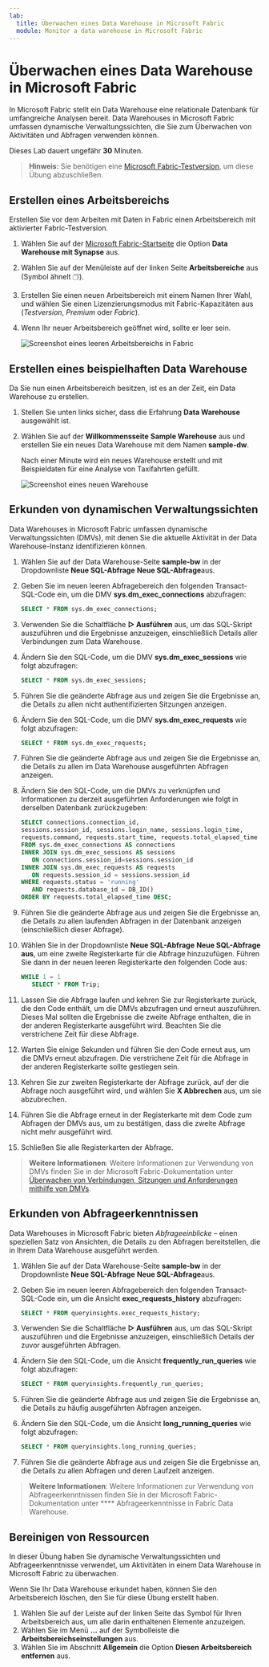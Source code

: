 ```yaml
---
lab:
  title: Überwachen eines Data Warehouse in Microsoft Fabric
  module: Monitor a data warehouse in Microsoft Fabric
---
```


# Überwachen eines Data Warehouse in Microsoft Fabric

In Microsoft Fabric stellt ein Data Warehouse eine relationale Datenbank für umfangreiche Analysen bereit. Data Warehouses in Microsoft Fabric umfassen dynamische Verwaltungssichten, die Sie zum Überwachen von Aktivitäten und Abfragen verwenden können.

Dieses Lab dauert ungefähr **30** Minuten.

> **Hinweis:** Sie benötigen eine [Microsoft Fabric-Testversion](https://learn.microsoft.com/fabric/get-started/fabric-trial), um diese Übung abzuschließen.

## Erstellen eines Arbeitsbereichs

Erstellen Sie vor dem Arbeiten mit Daten in Fabric einen Arbeitsbereich mit aktivierter Fabric-Testversion.

1. Wählen Sie auf der [Microsoft Fabric-Startseite](https://app.fabric.microsoft.com) die Option **Data Warehouse mit Synapse** aus.
1. Wählen Sie auf der Menüleiste auf der linken Seite **Arbeitsbereiche** aus (Symbol ähnelt &#128455;).
1. Erstellen Sie einen neuen Arbeitsbereich mit einem Namen Ihrer Wahl, und wählen Sie einen Lizenzierungsmodus mit Fabric-Kapazitäten aus (*Testversion*, *Premium* oder *Fabric*).
1. Wenn Ihr neuer Arbeitsbereich geöffnet wird, sollte er leer sein.

    ![Screenshot eines leeren Arbeitsbereichs in Fabric](./Images/new-workspace.png)

## Erstellen eines beispielhaften Data Warehouse

Da Sie nun einen Arbeitsbereich besitzen, ist es an der Zeit, ein Data Warehouse zu erstellen.

1. Stellen Sie unten links sicher, dass die Erfahrung **Data Warehouse** ausgewählt ist.
1. Wählen Sie auf der **Willkommensseite** **Sample Warehouse** aus und erstellen Sie ein neues Data Warehouse mit dem Namen **sample-dw**.

    Nach einer Minute wird ein neues Warehouse erstellt und mit Beispieldaten für eine Analyse von Taxifahrten gefüllt.

    ![Screenshot eines neuen Warehouse](./Images/sample-data-warehouse.png)

## Erkunden von dynamischen Verwaltungssichten

Data Warehouses in Microsoft Fabric umfassen dynamische Verwaltungssichten (DMVs), mit denen Sie die aktuelle Aktivität in der Data Warehouse-Instanz identifizieren können.

1. Wählen Sie auf der Data Warehouse-Seite **sample-bw** in der Dropdownliste **Neue SQL-Abfrage** **Neue SQL-Abfrage**aus.
1. Geben Sie im neuen leeren Abfragebereich den folgenden Transact-SQL-Code ein, um die DMV **sys.dm_exec_connections** abzufragen:

    ```sql
   SELECT * FROM sys.dm_exec_connections;
    ```

1. Verwenden Sie die Schaltfläche **&#9655; Ausführen** aus, um das SQL-Skript auszuführen und die Ergebnisse anzuzeigen, einschließlich Details aller Verbindungen zum Data Warehouse.
1. Ändern Sie den SQL-Code, um die DMV **sys.dm_exec_sessions** wie folgt abzufragen:

    ```sql
   SELECT * FROM sys.dm_exec_sessions;
    ```

1. Führen Sie die geänderte Abfrage aus und zeigen Sie die Ergebnisse an, die Details zu allen nicht authentifizierten Sitzungen anzeigen.
1. Ändern Sie den SQL-Code, um die DMV **sys.dm_exec_requests** wie folgt abzufragen:

    ```sql
   SELECT * FROM sys.dm_exec_requests;
    ```

1. Führen Sie die geänderte Abfrage aus und zeigen Sie die Ergebnisse an, die Details zu allen im Data Warehouse ausgeführten Abfragen anzeigen.
1. Ändern Sie den SQL-Code, um die DMVs zu verknüpfen und Informationen zu derzeit ausgeführten Anforderungen wie folgt in derselben Datenbank zurückzugeben:

    ```sql
   SELECT connections.connection_id,
    sessions.session_id, sessions.login_name, sessions.login_time,
    requests.command, requests.start_time, requests.total_elapsed_time
   FROM sys.dm_exec_connections AS connections
   INNER JOIN sys.dm_exec_sessions AS sessions
       ON connections.session_id=sessions.session_id
   INNER JOIN sys.dm_exec_requests AS requests
       ON requests.session_id = sessions.session_id
   WHERE requests.status = 'running'
       AND requests.database_id = DB_ID()
   ORDER BY requests.total_elapsed_time DESC;
    ```

1. Führen Sie die geänderte Abfrage aus und zeigen Sie die Ergebnisse an, die Details zu allen laufenden Abfragen in der Datenbank anzeigen (einschließlich dieser Abfrage).
1. Wählen Sie in der Dropdownliste **Neue SQL-Abfrage** **Neue SQL-Abfrage aus**, um eine zweite Registerkarte für die Abfrage hinzuzufügen. Führen Sie dann in der neuen leeren Registerkarte den folgenden Code aus:

    ```sql
   WHILE 1 = 1
       SELECT * FROM Trip;
    ```

1. Lassen Sie die Abfrage laufen und kehren Sie zur Registerkarte zurück, die den Code enthält, um die DMVs abzufragen und erneut auszuführen. Dieses Mal sollten die Ergebnisse die zweite Abfrage enthalten, die in der anderen Registerkarte ausgeführt wird. Beachten Sie die verstrichene Zeit für diese Abfrage.
1. Warten Sie einige Sekunden und führen Sie den Code erneut aus, um die DMVs erneut abzufragen. Die verstrichene Zeit für die Abfrage in der anderen Registerkarte sollte gestiegen sein.
1. Kehren Sie zur zweiten Registerkarte der Abfrage zurück, auf der die Abfrage noch ausgeführt wird, und wählen Sie **X Abbrechen** aus, um sie abzubrechen.
1. Führen Sie die Abfrage erneut in der Registerkarte mit dem Code zum Abfragen der DMVs aus, um zu bestätigen, dass die zweite Abfrage nicht mehr ausgeführt wird.
1. Schließen Sie alle Registerkarten der Abfrage.

> **Weitere Informationen**: Weitere Informationen zur Verwendung von DMVs finden Sie in der Microsoft Fabric-Dokumentation unter [Überwachen von Verbindungen, Sitzungen und Anforderungen mithilfe von DMVs](https://learn.microsoft.com/fabric/data-warehouse/monitor-using-dmv).

## Erkunden von Abfrageerkenntnissen

Data Warehouses in Microsoft Fabric bieten *Abfrageeinblicke* – einen speziellen Satz von Ansichten, die Details zu den Abfragen bereitstellen, die in Ihrem Data Warehouse ausgeführt werden.

1. Wählen Sie auf der Data Warehouse-Seite **sample-bw** in der Dropdownliste **Neue SQL-Abfrage** **Neue SQL-Abfrage**aus.
1. Geben Sie im neuen leeren Abfragebereich den folgenden Transact-SQL-Code ein, um die Ansicht **exec_requests_history** abzufragen:

    ```sql
   SELECT * FROM queryinsights.exec_requests_history;
    ```

1. Verwenden Sie die Schaltfläche **&#9655; Ausführen** aus, um das SQL-Skript auszuführen und die Ergebnisse anzuzeigen, einschließlich Details der zuvor ausgeführten Abfragen.
1. Ändern Sie den SQL-Code, um die Ansicht **frequently_run_queries** wie folgt abzufragen:

    ```sql
   SELECT * FROM queryinsights.frequently_run_queries;
    ```

1. Führen Sie die geänderte Abfrage aus und zeigen Sie die Ergebnisse an, die Details zu häufig ausgeführten Abfragen anzeigen.
1. Ändern Sie den SQL-Code, um die Ansicht **long_running_queries** wie folgt abzufragen:

    ```sql
   SELECT * FROM queryinsights.long_running_queries;
    ```

1. Führen Sie die geänderte Abfrage aus und zeigen Sie die Ergebnisse an, die Details zu allen Abfragen und deren Laufzeit anzeigen.

> **Weitere Informationen**: Weitere Informationen zur Verwendung von Abfrageerkenntnissen finden Sie in der Microsoft Fabric-Dokumentation unter **** Abfrageerkenntnisse in Fabric Data Warehouse[](https://learn.microsoft.com/fabric/data-warehouse/query-insights).


## Bereinigen von Ressourcen

In dieser Übung haben Sie dynamische Verwaltungssichten und Abfrageerkenntnisse verwendet, um Aktivitäten in einem Data Warehouse in Microsoft Fabric zu überwachen.

Wenn Sie Ihr Data Warehouse erkundet haben, können Sie den Arbeitsbereich löschen, den Sie für diese Übung erstellt haben.

1. Wählen Sie auf der Leiste auf der linken Seite das Symbol für Ihren Arbeitsbereich aus, um alle darin enthaltenen Elemente anzuzeigen.
2. Wählen Sie im Menü **...** auf der Symbolleiste die **Arbeitsbereichseinstellungen** aus.
3. Wählen Sie im Abschnitt **Allgemein** die Option **Diesen Arbeitsbereich entfernen** aus.
